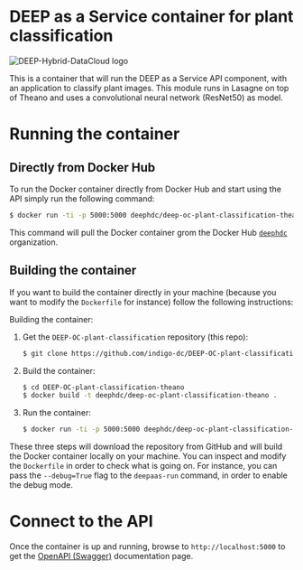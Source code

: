 # DEEP as a Service container for plant classification

![DEEP-Hybrid-DataCloud logo](https://deep-hybrid-datacloud.eu/wp-content/uploads/2018/01/logo.png)

This is a container that will run the DEEP as a Service API component,
with an application to classify plant images. This module runs in Lasagne on top of Theano and uses a convolutional neural network (ResNet50) as model.

# Running the container

## Directly from Docker Hub

To run the Docker container directly from Docker Hub and start using the API
simply run the following command:

```bash
$ docker run -ti -p 5000:5000 deephdc/deep-oc-plant-classification-theano
```

This command will pull the Docker container grom the Docker Hub
[`deephdc`](https://hub.docker.com/u/deephdc/) organization.

## Building the container

If you want to build the container directly in your machine (because you want
to modify the `Dockerfile` for instance) follow the following instructions:

Building the container:

1. Get the `DEEP-OC-plant-classification` repository (this repo):

    ```bash
    $ git clone https://github.com/indigo-dc/DEEP-OC-plant-classification-theano
    ```

2. Build the container:

    ```bash
    $ cd DEEP-OC-plant-classification-theano
    $ docker build -t deephdc/deep-oc-plant-classification-theano .
    ```

3. Run the container:

    ```bash
    $ docker run -ti -p 5000:5000 deephdc/deep-oc-plant-classification-theano
    ```

These three steps will download the repository from GitHub and will build the
Docker container locally on your machine. You can inspect and modify the
`Dockerfile` in order to check what is going on. For instance, you can pass the
`--debug=True` flag to the `deepaas-run` command, in order to enable the debug
mode.

# Connect to the API

Once the container is up and running, browse to `http://localhost:5000` to get
the [OpenAPI (Swagger)](https://www.openapis.org/) documentation page.
